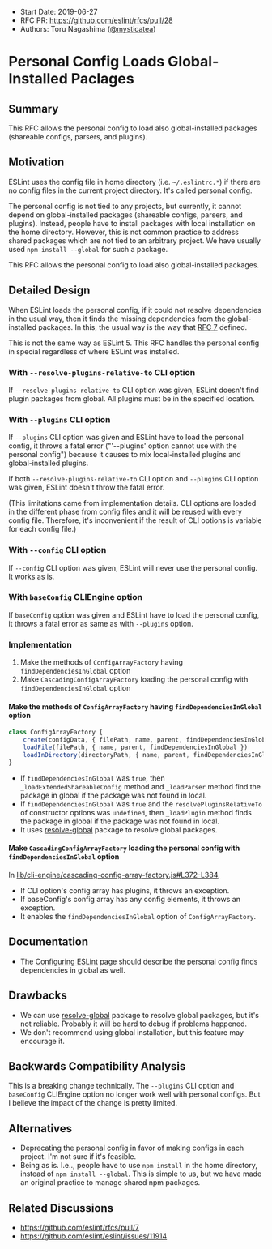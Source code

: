 - Start Date: 2019-06-27
- RFC PR: https://github.com/eslint/rfcs/pull/28
- Authors: Toru Nagashima ([@mysticatea](https://github.com/mysticatea))

# Personal Config Loads Global-Installed Paclages

## Summary

This RFC allows the personal config to load also global-installed packages (shareable configs, parsers, and plugins).

## Motivation

ESLint uses the config file in home directory (i.e. `~/.eslintrc.*`) if there are no config files in the current project directory. It's called personal config.

The personal config is not tied to any projects, but currently, it cannot depend on global-installed packages (shareable configs, parsers, and plugins). Instead, people have to install packages with local installation on the home directory. However, this is not common practice to address shared packages which are not tied to an arbitrary project. We have usually used `npm install --global` for such a package.

This RFC allows the personal config to load also global-installed packages.

## Detailed Design

When ESLint loads the personal config, if it could not resolve dependencies in the usual way, then it finds the missing dependencies from the global-installed packages. In this, the usual way is the way that [RFC 7](https://github.com/eslint/rfcs/tree/master/designs/2018-simplified-package-loading) defined.

This is not the same way as ESLint 5. This RFC handles the personal config in special regardless of where ESLint was installed.

### With `--resolve-plugins-relative-to` CLI option

If `--resolve-plugins-relative-to` CLI option was given, ESLint doesn't find plugin packages from global. All plugins must be in the specified location.

### With `--plugins` CLI option

If `--plugins` CLI option was given and ESLint have to load the personal config, it throws a fatal error ("'--plugins' option cannot use with the personal config") because it causes to mix local-installed plugins and global-installed plugins.

If both `--resolve-plugins-relative-to` CLI option and `--plugins` CLI option was given, ESLint doesn't throw the fatal error.

(This limitations came from implementation details. CLI options are loaded in the different phase from config files and it will be reused with every config file. Therefore, it's inconvenient if the result of CLI options is variable for each config file.)

### With `--config` CLI option

If `--config` CLI option was given, ESLint will never use the personal config. It works as is.

### With `baseConfig` CLIEngine option

If `baseConfig` option was given and ESLint have to load the personal config, it throws a fatal error as same as with `--plugins` option.

### Implementation

1. Make the methods of `ConfigArrayFactory` having `findDependenciesInGlobal` option
1. Make `CascadingConfigArrayFactory` loading the personal config with `findDependenciesInGlobal` option

#### Make the methods of `ConfigArrayFactory` having `findDependenciesInGlobal` option

```ts
class ConfigArrayFactory {
    create(configData, { filePath, name, parent, findDependenciesInGlobal })
    loadFile(filePath, { name, parent, findDependenciesInGlobal })
    loadInDirectory(directoryPath, { name, parent, findDependenciesInGlobal })
}
```

- If `findDependenciesInGlobal` was `true`, then `_loadExtendedShareableConfig` method and `_loadParser` method find the package in global if the package was not found in local.
- If `findDependenciesInGlobal` was `true` and the `resolvePluginsRelativeTo` of constructor options was `undefined`, then `_loadPlugin` method finds the package in global if the package was not found in local.
- It uses [resolve-global](https://github.com/sindresorhus/resolve-global) package to resolve global packages.

#### Make `CascadingConfigArrayFactory` loading the personal config with `findDependenciesInGlobal` option

In [lib/cli-engine/cascading-config-array-factory.js#L372-L384](https://github.com/eslint/eslint/blob/e5f1ccc9e2d07ad0acf149027ffc382021d54da1/lib/cli-engine/cascading-config-array-factory.js#L372-L384),

- If CLI option's config array has plugins, it throws an exception.
- If baseConfig's config array has any config elements, it throws an exception.
- It enables the `findDependenciesInGlobal` option of `ConfigArrayFactory`.

## Documentation

- The [Configuring ESLint](https://eslint.org/docs/user-guide/configuring) page should describe the personal config finds dependencies in global as well.

## Drawbacks

- We can use [resolve-global](https://github.com/sindresorhus/resolve-global) package to resolve global packages, but it's not reliable. Probably it will be hard to debug if problems happened.
- We don't recommend using global installation, but this feature may encourage it.

## Backwards Compatibility Analysis

This is a breaking change technically. The `--plugins` CLI option and `baseConfig` CLIEngine option no longer work well with personal configs. But I believe the impact of the change is pretty limited.

## Alternatives

- Deprecating the personal config in favor of making configs in each project. I'm not sure if it's feasible.
- Being as is. I.e.., people have to use `npm install` in the home directory, instead of `npm install --global`. This is simple to us, but we have made an original practice to manage shared npm packages.

## Related Discussions

- https://github.com/eslint/rfcs/pull/7
- https://github.com/eslint/eslint/issues/11914
